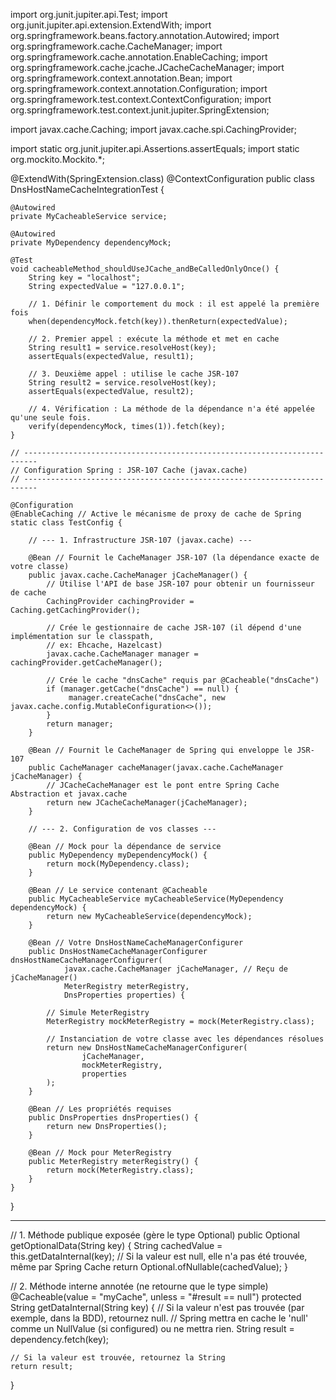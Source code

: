 import org.junit.jupiter.api.Test;
import org.junit.jupiter.api.extension.ExtendWith;
import org.springframework.beans.factory.annotation.Autowired;
import org.springframework.cache.CacheManager;
import org.springframework.cache.annotation.EnableCaching;
import org.springframework.cache.jcache.JCacheCacheManager;
import org.springframework.context.annotation.Bean;
import org.springframework.context.annotation.Configuration;
import org.springframework.test.context.ContextConfiguration;
import org.springframework.test.context.junit.jupiter.SpringExtension;

import javax.cache.Caching;
import javax.cache.spi.CachingProvider;

import static org.junit.jupiter.api.Assertions.assertEquals;
import static org.mockito.Mockito.*;

@ExtendWith(SpringExtension.class)
@ContextConfiguration
public class DnsHostNameCacheIntegrationTest {

    @Autowired
    private MyCacheableService service;

    @Autowired
    private MyDependency dependencyMock;

    @Test
    void cacheableMethod_shouldUseJCache_andBeCalledOnlyOnce() {
        String key = "localhost";
        String expectedValue = "127.0.0.1";

        // 1. Définir le comportement du mock : il est appelé la première fois
        when(dependencyMock.fetch(key)).thenReturn(expectedValue);

        // 2. Premier appel : exécute la méthode et met en cache
        String result1 = service.resolveHost(key);
        assertEquals(expectedValue, result1);

        // 3. Deuxième appel : utilise le cache JSR-107
        String result2 = service.resolveHost(key);
        assertEquals(expectedValue, result2);

        // 4. Vérification : La méthode de la dépendance n'a été appelée qu'une seule fois.
        verify(dependencyMock, times(1)).fetch(key);
    }

    // -------------------------------------------------------------------------
    // Configuration Spring : JSR-107 Cache (javax.cache)
    // -------------------------------------------------------------------------

    @Configuration
    @EnableCaching // Active le mécanisme de proxy de cache de Spring
    static class TestConfig {

        // --- 1. Infrastructure JSR-107 (javax.cache) ---
        
        @Bean // Fournit le CacheManager JSR-107 (la dépendance exacte de votre classe)
        public javax.cache.CacheManager jCacheManager() {
            // Utilise l'API de base JSR-107 pour obtenir un fournisseur de cache
            CachingProvider cachingProvider = Caching.getCachingProvider();
            
            // Crée le gestionnaire de cache JSR-107 (il dépend d'une implémentation sur le classpath, 
            // ex: Ehcache, Hazelcast)
            javax.cache.CacheManager manager = cachingProvider.getCacheManager();

            // Crée le cache "dnsCache" requis par @Cacheable("dnsCache")
            if (manager.getCache("dnsCache") == null) {
                 manager.createCache("dnsCache", new javax.cache.config.MutableConfiguration<>());
            }
            return manager;
        }

        @Bean // Fournit le CacheManager de Spring qui enveloppe le JSR-107
        public CacheManager cacheManager(javax.cache.CacheManager jCacheManager) {
            // JCacheCacheManager est le pont entre Spring Cache Abstraction et javax.cache
            return new JCacheCacheManager(jCacheManager);
        }

        // --- 2. Configuration de vos classes ---

        @Bean // Mock pour la dépendance de service
        public MyDependency myDependencyMock() {
            return mock(MyDependency.class);
        }

        @Bean // Le service contenant @Cacheable
        public MyCacheableService myCacheableService(MyDependency dependencyMock) {
            return new MyCacheableService(dependencyMock);
        }

        @Bean // Votre DnsHostNameCacheManagerConfigurer
        public DnsHostNameCacheManagerConfigurer dnsHostNameCacheManagerConfigurer(
                javax.cache.CacheManager jCacheManager, // Reçu de jCacheManager()
                MeterRegistry meterRegistry, 
                DnsProperties properties) {
            
            // Simule MeterRegistry
            MeterRegistry mockMeterRegistry = mock(MeterRegistry.class);
            
            // Instanciation de votre classe avec les dépendances résolues
            return new DnsHostNameCacheManagerConfigurer(
                    jCacheManager, 
                    mockMeterRegistry, 
                    properties
            );
        }
        
        @Bean // Les propriétés requises
        public DnsProperties dnsProperties() {
            return new DnsProperties();
        }
        
        @Bean // Mock pour MeterRegistry
        public MeterRegistry meterRegistry() {
            return mock(MeterRegistry.class);
        }
    }
}

______________________
// 1. Méthode publique exposée (gère le type Optional)
public Optional<String> getOptionalData(String key) {
    String cachedValue = this.getDataInternal(key);
    // Si la valeur est null, elle n'a pas été trouvée, même par Spring Cache
    return Optional.ofNullable(cachedValue); 
}

// 2. Méthode interne annotée (ne retourne que le type simple)
@Cacheable(value = "myCache", unless = "#result == null") 
protected String getDataInternal(String key) {
    // Si la valeur n'est pas trouvée (par exemple, dans la BDD), retournez null.
    // Spring mettra en cache le 'null' comme un NullValue (si configured) ou ne mettra rien.
    String result = dependency.fetch(key); 
    
    // Si la valeur est trouvée, retournez la String
    return result; 
}
